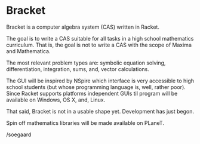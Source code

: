 Bracket
=======

Bracket is a computer algebra system (CAS) written in Racket.

The goal is to write a CAS suitable for all tasks in a high school mathematics curriculum. 
That is, the goal is not to write a CAS with the scope of Maxima and Mathematica.

The most relevant problem types are: symbolic equation solving, 
differentiation, integration, sums, and, vector calculations.

The GUI will be inspired by NSpire which interface is very accessible
to high school students (but whose programming language is, well, 
rather poor). 
Since Racket supports platforms independent GUIs til
program will be available on Windows, OS X, and, Linux.

That said, Bracket is not in a usable shape yet. Development has
just begon.

Spin off mathematics libraries will be made available on PLaneT.

/soegaard
